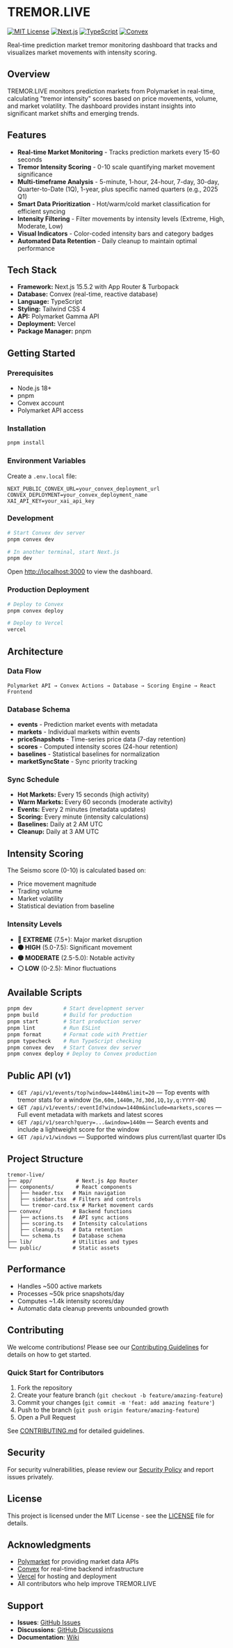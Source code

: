 # TREMOR.LIVE

[![MIT License](https://img.shields.io/badge/License-MIT-blue.svg)](LICENSE)
[![Next.js](https://img.shields.io/badge/Next.js-15.5-black)](https://nextjs.org/)
[![TypeScript](https://img.shields.io/badge/TypeScript-5.0-blue)](https://www.typescriptlang.org/)
[![Convex](https://img.shields.io/badge/Convex-Realtime-orange)](https://convex.dev/)

Real-time prediction market tremor monitoring dashboard that tracks and visualizes market movements with intensity scoring.

<!-- ![TREMOR.LIVE Dashboard](https://github.com/sculptdotfun/tremor/assets/tremor-preview.png) -->

## Overview

TREMOR.LIVE monitors prediction markets from Polymarket in real-time, calculating "tremor intensity" scores based on price movements, volume, and market volatility. The dashboard provides instant insights into significant market shifts and emerging trends.

## Features

- **Real-time Market Monitoring** - Tracks prediction markets every 15-60 seconds
- **Tremor Intensity Scoring** - 0-10 scale quantifying market movement significance
- **Multi-timeframe Analysis** - 5-minute, 1-hour, 24-hour, 7-day, 30-day, Quarter-to-Date (1Q), 1-year, plus specific named quarters (e.g., 2025 Q1)
- **Smart Data Prioritization** - Hot/warm/cold market classification for efficient syncing
- **Intensity Filtering** - Filter movements by intensity levels (Extreme, High, Moderate, Low)
- **Visual Indicators** - Color-coded intensity bars and category badges
- **Automated Data Retention** - Daily cleanup to maintain optimal performance

## Tech Stack

- **Framework:** Next.js 15.5.2 with App Router & Turbopack
- **Database:** Convex (real-time, reactive database)
- **Language:** TypeScript
- **Styling:** Tailwind CSS 4
- **API:** Polymarket Gamma API
- **Deployment:** Vercel
- **Package Manager:** pnpm

## Getting Started

### Prerequisites

- Node.js 18+
- pnpm
- Convex account
- Polymarket API access

### Installation

```bash
pnpm install
```

### Environment Variables

Create a `.env.local` file:

```env
NEXT_PUBLIC_CONVEX_URL=your_convex_deployment_url
CONVEX_DEPLOYMENT=your_convex_deployment_name
XAI_API_KEY=your_xai_api_key
```

### Development

```bash
# Start Convex dev server
pnpm convex dev

# In another terminal, start Next.js
pnpm dev
```

Open [http://localhost:3000](http://localhost:3000) to view the dashboard.

### Production Deployment

```bash
# Deploy to Convex
pnpm convex deploy

# Deploy to Vercel
vercel
```

## Architecture

### Data Flow

```
Polymarket API → Convex Actions → Database → Scoring Engine → React Frontend
```

### Database Schema

- **events** - Prediction market events with metadata
- **markets** - Individual markets within events
- **priceSnapshots** - Time-series price data (7-day retention)
- **scores** - Computed intensity scores (24-hour retention)
- **baselines** - Statistical baselines for normalization
- **marketSyncState** - Sync priority tracking

### Sync Schedule

- **Hot Markets:** Every 15 seconds (high activity)
- **Warm Markets:** Every 60 seconds (moderate activity)
- **Events:** Every 2 minutes (metadata updates)
- **Scoring:** Every minute (intensity calculations)
- **Baselines:** Daily at 2 AM UTC
- **Cleanup:** Daily at 3 AM UTC

## Intensity Scoring

The Seismo score (0-10) is calculated based on:
- Price movement magnitude
- Trading volume
- Market volatility
- Statistical deviation from baseline

### Intensity Levels

- **🔴 EXTREME** (7.5+): Major market disruption
- **🟠 HIGH** (5.0-7.5): Significant movement
- **🟡 MODERATE** (2.5-5.0): Notable activity
- **⚪ LOW** (0-2.5): Minor fluctuations

## Available Scripts

```bash
pnpm dev          # Start development server
pnpm build        # Build for production
pnpm start        # Start production server
pnpm lint         # Run ESLint
pnpm format       # Format code with Prettier
pnpm typecheck    # Run TypeScript checking
pnpm convex dev   # Start Convex dev server
pnpm convex deploy # Deploy to Convex production
```

## Public API (v1)

- `GET /api/v1/events/top?window=1440m&limit=20` — Top events with tremor stats for a window (`5m,60m,1440m,7d,30d,1Q,1y,q:YYYY-QN`)
- `GET /api/v1/events/:eventId?window=1440m&include=markets,scores` — Full event metadata with markets and latest scores
- `GET /api/v1/search?query=...&window=1440m` — Search events and include a lightweight score for the window
- `GET /api/v1/windows` — Supported windows plus current/last quarter IDs

## Project Structure

```
tremor-live/
├── app/              # Next.js App Router
├── components/       # React components
│   ├── header.tsx   # Main navigation
│   ├── sidebar.tsx  # Filters and controls
│   └── tremor-card.tsx # Market movement cards
├── convex/          # Backend functions
│   ├── actions.ts   # API sync actions
│   ├── scoring.ts   # Intensity calculations
│   ├── cleanup.ts   # Data retention
│   └── schema.ts    # Database schema
├── lib/             # Utilities and types
└── public/          # Static assets
```

## Performance

- Handles ~500 active markets
- Processes ~50k price snapshots/day
- Computes ~1.4k intensity scores/day
- Automatic data cleanup prevents unbounded growth

## Contributing

We welcome contributions! Please see our [Contributing Guidelines](CONTRIBUTING.md) for details on how to get started.

### Quick Start for Contributors

1. Fork the repository
2. Create your feature branch (`git checkout -b feature/amazing-feature`)
3. Commit your changes (`git commit -m 'feat: add amazing feature'`)
4. Push to the branch (`git push origin feature/amazing-feature`)
5. Open a Pull Request

See [CONTRIBUTING.md](CONTRIBUTING.md) for detailed guidelines.

## Security

For security vulnerabilities, please review our [Security Policy](SECURITY.md) and report issues privately.

## License

This project is licensed under the MIT License - see the [LICENSE](LICENSE) file for details.

## Acknowledgments

- [Polymarket](https://polymarket.com) for providing market data APIs
- [Convex](https://convex.dev) for real-time backend infrastructure
- [Vercel](https://vercel.com) for hosting and deployment
- All contributors who help improve TREMOR.LIVE

## Support

- **Issues**: [GitHub Issues](https://github.com/sculptdotfun/tremor/issues)
- **Discussions**: [GitHub Discussions](https://github.com/sculptdotfun/tremor/discussions)
- **Documentation**: [Wiki](https://github.com/sculptdotfun/tremor/wiki)
